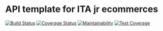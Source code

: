 # API template for ITA jr ecommerces
[![Build Status](https://app.travis-ci.com/Ferroca2/Api-Ecommerce.svg?branch=main)](https://app.travis-ci.com/Ferroca2/Api-Ecommerce)
[![Coverage Status](https://coveralls.io/repos/github/Ferroca2/Api-Ecommerce/badge.svg?branch=main)](https://coveralls.io/github/Ferroca2/Api-Ecommerce?branch=main)
[![Maintainability](https://api.codeclimate.com/v1/badges/d4ee85577d5780d90221/maintainability)](https://codeclimate.com/github/Ferroca2/Api-Ecommerce/maintainability)
[![Test Coverage](https://api.codeclimate.com/v1/badges/d4ee85577d5780d90221/test_coverage)](https://codeclimate.com/github/Ferroca2/Api-Ecommerce/test_coverage)
